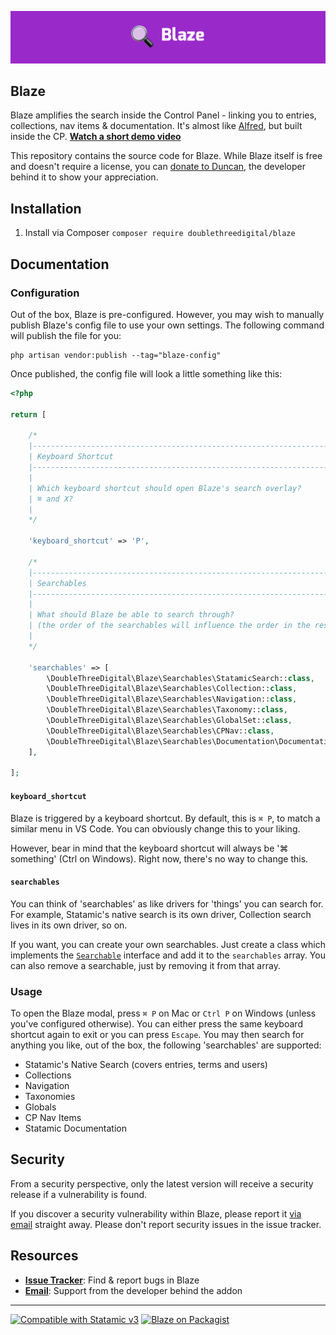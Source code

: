 ![Banner](https://raw.githubusercontent.com/doublethreedigital/blaze/main/banner.png)

## Blaze

Blaze amplifies the search inside the Control Panel - linking you to entries, collections, nav items & documentation. It's almost like [Alfred](https://www.alfredapp.com/), but built inside the CP. [**Watch a short demo video**](https://www.loom.com/share/921195d9d2074811af4ba1179623008b)

This repository contains the source code for Blaze. While Blaze itself is free and doesn't require a license, you can [donate to Duncan](https://duncanmcclean.com/donate), the developer behind it to show your appreciation.

## Installation

1. Install via Composer `composer require doublethreedigital/blaze`

## Documentation

### Configuration

Out of the box, Blaze is pre-configured. However, you may wish to manually publish Blaze's config file to use your own settings. The following command will publish the file for you:

```
php artisan vendor:publish --tag="blaze-config"
```

Once published, the config file will look a little something like this:

```php
<?php

return [

    /*
    |--------------------------------------------------------------------------
    | Keyboard Shortcut
    |--------------------------------------------------------------------------
    |
    | Which keyboard shortcut should open Blaze's search overlay?
    | ⌘ and X?
    |
    */

    'keyboard_shortcut' => 'P',

    /*
    |--------------------------------------------------------------------------
    | Searchables
    |--------------------------------------------------------------------------
    |
    | What should Blaze be able to search through?
    | (the order of the searchables will influence the order in the results)
    |
    */

    'searchables' => [
        \DoubleThreeDigital\Blaze\Searchables\StatamicSearch::class,
        \DoubleThreeDigital\Blaze\Searchables\Collection::class,
        \DoubleThreeDigital\Blaze\Searchables\Navigation::class,
        \DoubleThreeDigital\Blaze\Searchables\Taxonomy::class,
        \DoubleThreeDigital\Blaze\Searchables\GlobalSet::class,
        \DoubleThreeDigital\Blaze\Searchables\CPNav::class,
        \DoubleThreeDigital\Blaze\Searchables\Documentation\Documentation::class,
    ],

];
```

#### `keyboard_shortcut`

Blaze is triggered by a keyboard shortcut. By default, this is `⌘ P`, to match a similar menu in VS Code. You can obviously change this to your liking.

However, bear in mind that the keyboard shortcut will always be '⌘ something' (Ctrl on Windows). Right now, there's no way to change this.

#### `searchables`

You can think of 'searchables' as like drivers for 'things' you can search for. For example, Statamic's native search is its own driver, Collection search lives in its own driver, so on.

If you want, you can create your own searchables. Just create a class which implements the [`Searchable`](https://github.com/doublethreedigital/blaze/blob/main/src/Contracts/Searchable.php) interface and add it to the `searchables` array. You can also remove a searchable, just by removing it from that array.

### Usage

To open the Blaze modal, press `⌘ P` on Mac or `Ctrl P` on Windows (unless you've configured otherwise). You can either press the same keyboard shortcut again to exit or you can press `Escape`. You may then search for anything you like, out of the box, the following 'searchables' are supported:

* Statamic's Native Search (covers entries, terms and users)
* Collections
* Navigation
* Taxonomies
* Globals
* CP Nav Items
* Statamic Documentation

## Security

From a security perspective, only the latest version will receive a security release if a vulnerability is found.

If you discover a security vulnerability within Blaze, please report it [via email](mailto:duncan@doublethree.digital) straight away. Please don't report security issues in the issue tracker.

## Resources

* [**Issue Tracker**](https://github.com/doublethreedigital/blaze/issues): Find & report bugs in Blaze
* [**Email**](mailto:duncan@doublethree.digital): Support from the developer behind the addon

---

<p>
<a href="https://statamic.com"><img src="https://img.shields.io/badge/Statamic-3.0+-FF269E?style=for-the-badge" alt="Compatible with Statamic v3"></a>
<a href="https://packagist.org/packages/doublethreedigital/blaze/stats"><img src="https://img.shields.io/packagist/v/doublethreedigital/blaze?style=for-the-badge" alt="Blaze on Packagist"></a>
</p>
